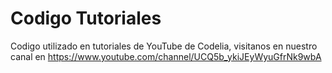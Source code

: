# Codigo Tutoriales
 Codigo utilizado en tutoriales de YouTube de Codelia, visitanos en nuestro canal en https://www.youtube.com/channel/UCQ5b_ykiJEyWyuGfrNk9wbA
